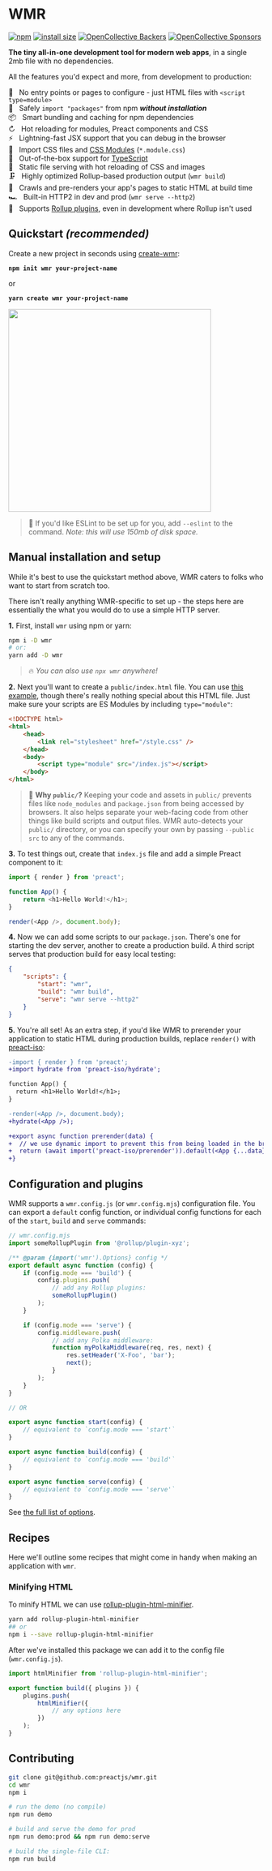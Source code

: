 # WMR

[![npm](https://img.shields.io/npm/v/wmr.svg)](http://npm.im/wmr)
[![install size](https://packagephobia.com/badge?p=wmr)](https://packagephobia.com/result?p=wmr)
[![OpenCollective Backers](https://opencollective.com/preact/backers/badge.svg)](#backers)
[![OpenCollective Sponsors](https://opencollective.com/preact/sponsors/badge.svg)](#sponsors)

**The tiny all-in-one development tool for modern web apps**, in a single 2mb file with no dependencies.

All the features you'd expect and more, from development to production:

🔨 &nbsp; No entry points or pages to configure - just HTML files with `<script type=module>`<br>
🦦 &nbsp; Safely `import "packages"` from npm **_without installation_**<br>
📦 &nbsp; Smart bundling and caching for npm dependencies<br>
↻ &nbsp; Hot reloading for modules, Preact components and CSS<br>
⚡️ &nbsp; Lightning-fast JSX support that you can debug in the browser<br>
💄 &nbsp; Import CSS files and [CSS Modules](https://github.com/css-modules/css-modules) (`*.module.css`)<br>
🔩 &nbsp; Out-of-the-box support for [TypeScript](https://www.typescriptlang.org/)<br>
📂 &nbsp; Static file serving with hot reloading of CSS and images<br>
🗜 &nbsp; Highly optimized Rollup-based production output (`wmr build`)<br>
📑 &nbsp; Crawls and pre-renders your app's pages to static HTML at build time<br>
🏎 &nbsp; Built-in HTTP2 in dev and prod (`wmr serve --http2`)<br>
🔧 &nbsp; Supports [Rollup plugins](#configuration-and-plugins), even in development where Rollup isn't used

## Quickstart _(recommended)_

Create a new project in seconds using [create-wmr](https://npm.im/create-wmr):

<strong><code>npm init wmr your-project-name</code></strong>

or

<strong><code>yarn create wmr your-project-name</code></strong>

<p>
<img width="400" src="https://user-images.githubusercontent.com/105127/100917537-4661e100-34a5-11eb-89bd-565b7bc31919.gif">
</p>

> 💁 If you'd like ESLint to be set up for you, add `--eslint` to the command. _Note: this will use 150mb of disk space._

## Manual installation and setup

While it's best to use the quickstart method above, WMR caters to folks who want to start from scratch too.

There isn't really anything WMR-specific to set up - the steps here are essentially the what you would do to use a simple HTTP server.

**1.** First, install `wmr` using npm or yarn:

```sh
npm i -D wmr
# or:
yarn add -D wmr
```

> 🔥 _You can also use `npx wmr` anywhere!_

**2.** Next you'll want to create a `public/index.html` file. You can use [this example](https://github.com/preactjs/wmr/blob/master/demo/public/index.html), though there's really nothing special about this HTML file. Just make sure your scripts are ES Modules by including `type="module"`:

```html
<!DOCTYPE html>
<html>
	<head>
		<link rel="stylesheet" href="/style.css" />
	</head>
	<body>
		<script type="module" src="/index.js"></script>
	</body>
</html>
```

> 💁 **Why `public/`?** Keeping your code and assets in `public/` prevents files like `node_modules` and `package.json` from being accessed by browsers. It also helps separate your web-facing code from other things like build scripts and output files.
> WMR auto-detects your `public/` directory, or you can specify your own by passing `--public src` to any of the commands.

**3.** To test things out, create that `index.js` file and add a simple Preact component to it:

```js
import { render } from 'preact';

function App() {
	return <h1>Hello World!</h1>;
}

render(<App />, document.body);
```

**4.** Now we can add some scripts to our `package.json`. There's one for starting the dev server, another to create a production build. A third script serves that production build for easy local testing:

```json
{
	"scripts": {
		"start": "wmr",
		"build": "wmr build",
		"serve": "wmr serve --http2"
	}
}
```

**5.** You're all set! As an extra step, if you'd like WMR to prerender your application to static HTML during production builds, replace `render()` with [preact-iso](https://www.npmjs.com/package/preact-iso):

```diff
-import { render } from 'preact';
+import hydrate from 'preact-iso/hydrate';

function App() {
  return <h1>Hello World!</h1>;
}

-render(<App />, document.body);
+hydrate(<App />);

+export async function prerender(data) {
+  // we use dynamic import to prevent this from being loaded in the browser:
+  return (await import('preact-iso/prerender')).default(<App {...data} />);
+}
```

## Configuration and plugins

WMR supports a `wmr.config.js` (or `wmr.config.mjs`) configuration file.
You can export a `default` config function, or individual config functions for each of the `start`, `build` and `serve` commands:

```js
// wmr.config.mjs
import someRollupPlugin from '@rollup/plugin-xyz';

/** @param {import('wmr').Options} config */
export default async function (config) {
	if (config.mode === 'build') {
		config.plugins.push(
			// add any Rollup plugins:
			someRollupPlugin()
		);
	}

	if (config.mode === 'serve') {
		config.middleware.push(
			// add any Polka middleware:
			function myPolkaMiddleware(req, res, next) {
				res.setHeader('X-Foo', 'bar');
				next();
			}
		);
	}
}

// OR

export async function start(config) {
	// equivalent to `config.mode === 'start'`
}

export async function build(config) {
	// equivalent to `config.mode === 'build'`
}

export async function serve(config) {
	// equivalent to `config.mode === 'serve'`
}
```

See [the full list of options](https://github.com/preactjs/wmr/blob/master/types.d.ts).

## Recipes

Here we'll outline some recipes that might come in handy when making an application with `wmr`.

### Minifying HTML

To minify HTML we can use [rollup-plugin-html-minifier](https://www.npmjs.com/package/rollup-plugin-html-minifier).

```sh
yarn add rollup-plugin-html-minifier
## or
npm i --save rollup-plugin-html-minifier
```

After we've installed this package we can add it to the config file (`wmr.config.js`).

```js
import htmlMinifier from 'rollup-plugin-html-minifier';

export function build({ plugins }) {
	plugins.push(
		htmlMinifier({
			// any options here
		})
	);
}
```

## Contributing

```sh
git clone git@github.com:preactjs/wmr.git
cd wmr
npm i

# run the demo (no compile)
npm run demo

# build and serve the demo for prod
npm run demo:prod && npm run demo:serve

# build the single-file CLI:
npm run build
```
